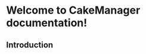 Welcome to CakeManager documentation!
=====================================

Introduction
------------
